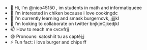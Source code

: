 - 👋 Hi, I’m @nico45150 , im students in math and informatiqueee
- 👀 I’m interested in chiken because i love cookingdc
- 🌱 I’m currently learning and smask burgerncvk,,;jjjkl
- 💞️ I’m looking to collaborate on twitter bnjkjnCjkedjkl
- 📫 How to reach me cvcvfrjj
- 😄 Pronouns: satoshiit tu as captéj;j
- ⚡ Fun fact: i love burger and chips
ff
<!---
nico45150/nico45150 is a ✨ special ✨ repository because its `README.md` (this file) appears on your GitHub profile.
You can click the Preview link to take a look at your changes.
--->
